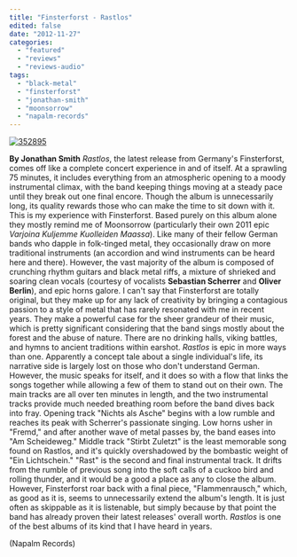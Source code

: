 ```yaml
---
title: "Finsterforst - Rastlos"
edited: false
date: "2012-11-27"
categories:
  - "featured"
  - "reviews"
  - "reviews-audio"
tags:
  - "black-metal"
  - "finsterforst"
  - "jonathan-smith"
  - "moonsorrow"
  - "napalm-records"
---
```


[![](http://www.hellbound.ca/wp-content/uploads/2012/11/352895-590x590.jpg "352895")](http://www.hellbound.ca/2012/11/finsterforst-rastlos/attachment/352895/)

**By Jonathan Smith** _Rastlos_, the latest release from Germany's Finsterforst, comes off like a complete concert experience in and of itself. At a sprawling 75 minutes, it includes everything from an atmospheric opening to a moody instrumental climax, with the band keeping things moving at a steady pace until they break out one final encore. Though the album is unnecessarily long, its quality rewards those who can make the time to sit down with it. This is my experience with Finsterforst. Based purely on this album alone they mostly remind me of Moonsorrow (particularly their own 2011 epic _Varjoina Kuljemme Kuolleiden Maassa_). Like many of their fellow German bands who dapple in folk-tinged metal, they occasionally draw on more traditional instruments (an accordion and wind instruments can be heard here and there). However, the vast majority of the album is composed of crunching rhythm guitars and black metal riffs, a mixture of shrieked and soaring clean vocals (courtesy of vocalists **Sebastian Scherrer** and **Oliver Berlin**), and epic horns galore. I can't say that Finsterforst are totally original, but they make up for any lack of creativity by bringing a contagious passion to a style of metal that has rarely resonated with me in recent years. They make a powerful case for the sheer grandeur of their music, which is pretty significant considering that the band sings mostly about the forest and the abuse of nature. There are no drinking halls, viking battles, and hymns to ancient traditions within earshot. _Rastlos_ is epic in more ways than one. Apparently a concept tale about a single individual's life, its narrative side is largely lost on those who don't understand German. However, the music speaks for itself, and it does so with a flow that links the songs together while allowing a few of them to stand out on their own. The main tracks are all over ten minutes in length, and the two instrumental tracks provide much needed breathing room before the band dives back into fray. Opening track "Nichts als Asche" begins with a low rumble and reaches its peak with Scherrer's passionate singing. Low horns usher in "Fremd," and after another wave of metal passes by, the band eases into "Am Scheideweg." Middle track "Stirbt Zuletzt" is the least memorable song found on Rastlos, and it's quickly overshadowed by the bombastic weight of "Ein Lichtschein." "Rast" is the second and final instrumental track. It drifts from the rumble of previous song into the soft calls of a cuckoo bird and rolling thunder, and it would be a good a place as any to close the album. However, Finsterforst roar back with a final piece, "Flammenrausch," which, as good as it is, seems to unnecessarily extend the album's length. It is just often as skippable as it is listenable, but simply because by that point the band has already proven their latest releases' overall worth. _Rastlos_ is one of the best albums of its kind that I have heard in years.

(Napalm Records)
